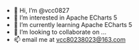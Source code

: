 - 👋 Hi, I’m @vcc0827
- 👀 I’m interested in Apache ECharts 5 
- 🌱 I’m currently learning Apache ECharts 5
- 💞️ I’m looking to collaborate on ...
- 📫 email me at vcc80238023@163.com 

<!---
vcc0827/vcc0827 is a ✨ special ✨ repository because its `README.md` (this file) appears on your GitHub profile.
You can click the Preview link to take a look at your changes.
--->
